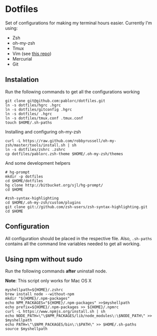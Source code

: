 # Dotfiles

Set of configurations for making my terminal hours easier. Currently I'm
using: 

- Zsh
- oh-my-zsh
- Tmux
- Vim (see [this repo](https://github.com/pablorc/vimfiles))
- Mercurial
- Git

## Instalation

Run the following commands to get all the configurations working

    git clone git@github.com:pablorc/dotfiles.git
    ln -s dotfiles/hgrc .hgrc
    ln -s dotfiles/gitconfig .hgrc
    ln -s dotfiles/ .hgrc
    ln -s dotfiles/tmux.conf .tmux.conf
    touch $HOME/.sh-paths

Installing and configuring oh-my-zsh

    curl -L https://raw.github.com/robbyrussell/oh-my-zsh/master/tools/install.sh | sh
    ln -s dotfiles/zshrc .zshrc
    cp dotfiles/pablorc.zsh-theme $HOME/.oh-my-zsh/themes

And some development helpers

    # hg-prompt
    mkdir -p dotfiles
    cd $HOME/dotfiles
    hg clone http://bitbucket.org/sjl/hg-prompt/ 
    cd $HOME

    #zsh-syntax-highlighting
    cd $HOME/.oh-my-zsh/custom/plugins
    git clone git://github.com/zsh-users/zsh-syntax-highlighting.git
    cd $HOME

## Configuration

All configuration should be placed in the respective file. Also, `.sh-paths` contains all the command line variables needed to get all working.

## Using npm without sudo

Run the following commands **after** uninstall node.

**Note**: This script only works for Mac OS X

    myshellpath=${HOME}/.zshrc
    brew install node --without-npm
    mkdir "${HOME}/.npm-packages"
    echo NPM_PACKAGES="${HOME}/.npm-packages" >>$myshellpath 
    echo prefix=${HOME}/.npm-packages >> ${HOME}/.npmrc
    curl -L https://www.npmjs.org/install.sh | sh
    echo NODE_PATH=\"\$NPM_PACKAGES/lib/node_modules\:\$NODE_PATH\" >> $myshellpath
    echo PATH=\"\$NPM_PACKAGES/bin\:\$PATH\" >> $HOME/.sh-paths
    source $myshellpath
